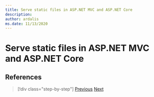 ```yaml
---
title: Serve static files in ASP.NET MVC and ASP.NET Core
description: 
author: ardalis
ms.date: 11/13/2020
---
```


# Serve static files in ASP.NET MVC and ASP.NET Core

## References

>[!div class="step-by-step"]
>[Previous](hosting-differences.md)
>[Next](dependency-injection-differences.md)
